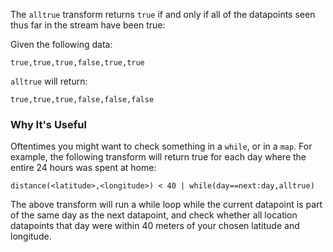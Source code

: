 The `alltrue` transform returns `true` if and only if all of the datapoints seen thus far in the stream have been true:

Given the following data:
```
true,true,true,false,true,true
```

`alltrue` will return:
```
true,true,true,false,false,false
```

### Why It's Useful

Oftentimes you might want to check something in a `while`, or in a `map`. For example,
the following transform will return true for each day where the entire 24 hours was spent at home:

```
distance(<latitude>,<longitude>) < 40 | while(day==next:day,alltrue)
```

The above transform will run a while loop while the current datapoint is part of the same day as the next datapoint, and check whether all location datapoints that day were within 40 meters of your chosen latitude and longitude.
